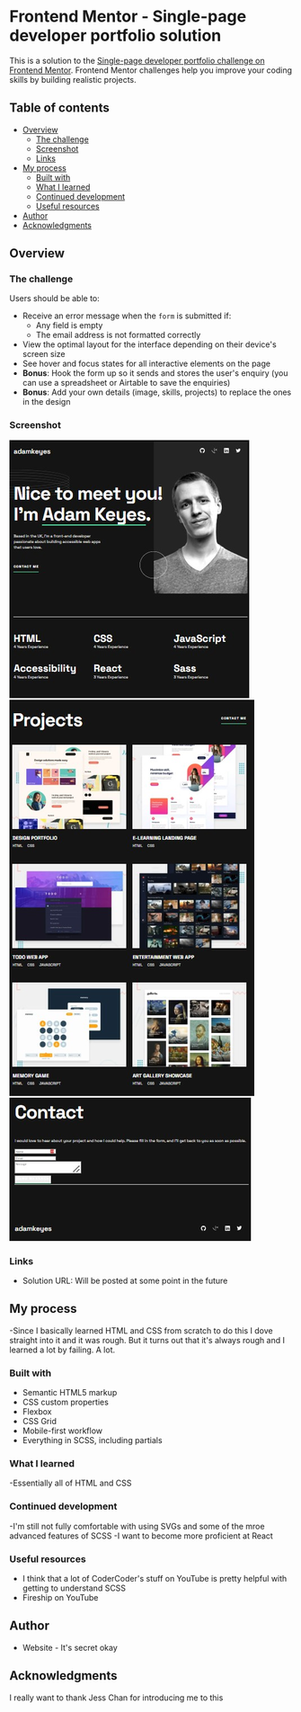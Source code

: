 # Frontend Mentor - Single-page developer portfolio solution

This is a solution to the [Single-page developer portfolio challenge on Frontend Mentor](https://www.frontendmentor.io/challenges/singlepage-developer-portfolio-bBVj2ZPi-x). Frontend Mentor challenges help you improve your coding skills by building realistic projects.

## Table of contents

- [Overview](#overview)
  - [The challenge](#the-challenge)
  - [Screenshot](#screenshot)
  - [Links](#links)
- [My process](#my-process)
  - [Built with](#built-with)
  - [What I learned](#what-i-learned)
  - [Continued development](#continued-development)
  - [Useful resources](#useful-resources)
- [Author](#author)
- [Acknowledgments](#acknowledgments)

## Overview

### The challenge

Users should be able to:

- Receive an error message when the `form` is submitted if:
  - Any field is empty
  - The email address is not formatted correctly
- View the optimal layout for the interface depending on their device's screen size
- See hover and focus states for all interactive elements on the page
- **Bonus**: Hook the form up so it sends and stores the user's enquiry (you can use a spreadsheet or Airtable to save the enquiries)
- **Bonus**: Add your own details (image, skills, projects) to replace the ones in the design

### Screenshot

![Hero + Skills](assets/screenshots/hero.jpg)
![Projects](assets/screenshots/projects.jpg)
![Contact + Footer](assets/screenshots/footer.jpg)

### Links

- Solution URL: Will be posted at some point in the future

## My process

-Since I basically learned HTML and CSS from scratch to do this I dove straight into it and it was rough. But it turns out that it's always rough and I learned a lot by failing.
A lot.

### Built with

- Semantic HTML5 markup
- CSS custom properties
- Flexbox
- CSS Grid
- Mobile-first workflow
- Everything in SCSS, including partials

### What I learned

-Essentially all of HTML and CSS

### Continued development

-I'm still not fully comfortable with using SVGs and some of the mroe advanced features of SCSS
-I want to become more proficient at React

### Useful resources

- I think that a lot of CoderCoder's stuff on YouTube is pretty helpful with getting to understand SCSS
- Fireship on YouTube

## Author

- Website - It's secret okay

## Acknowledgments

I really want to thank Jess Chan for introducing me to this
